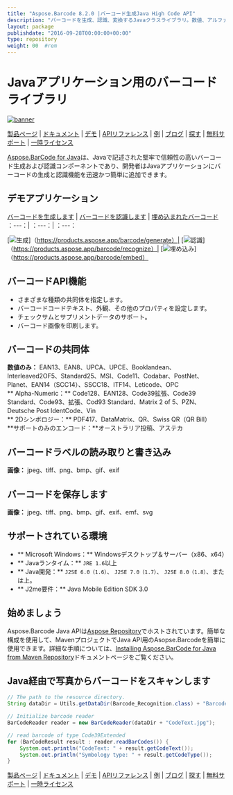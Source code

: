 ```yaml
---
title: "Aspose.Barcode 8.2.0 |バーコード生成Java High Code API" 
description: "バーコードを生成、認識、変換するJavaクラスライブラリ。数値、アルファ数、および2Dバーコードの共同体をサポートします。 Javaアプリでバーコードをカスタマイズします。" 
layout: package
publishdate: "2016-09-28T00:00:00+00:00"
type: repository
weight: 00	#rem
---
```


# Javaアプリケーション用のバーコードライブラリ
[![banner](/res_repo/img/compress/aspose_barcode-for-java-banner.png)](./)

[製品ページ](https://products.aspose.com/barcode/java) | [ドキュメント](https://docs.aspose.com/barcode/java/) | [デモ](https://products.aspose.app/barcode/family) | [APIリファレンス](https://apireference.aspose.com/barcode/java) | [例](https://github.com/aspose-barcode/Aspose.BarCode-for-Java) | [ブログ](https://blog.aspose.com/category/barcode/) | [探す](https://search.aspose.com/) | [無料サポート](https://forum.aspose.com/c/barcode) | [一時ライセンス](https://purchase.aspose.com/temporary-license)

[Aspose.BarCode for Java](https://products.aspose.com/barcode/java)は、Javaで記述された堅牢で信頼性の高いバーコード生成および認識コンポーネントであり、開発者はJavaアプリケーションにバーコードの生成と認識機能を迅速かつ簡単に追加できます。

## デモアプリケーション

[バーコードを生成します](https://products.aspose.app/barcode/generate) | [バーコードを認識します](https://products.aspose.app/barcode/recognize) | [埋め込まれたバーコード](https://products.aspose.app/barcode/embed)
：---：| ：---：| ：---：

[![生成](https://products.aspose.app/barcode/generate/img/aspose_generate-app-48.png)]（https://products.aspose.app/barcode/generate）| [![認識](https://products.aspose.app/barcode/recognize/img/aspose_recognize-app-48.png)]（https://products.aspose.app/barcode/recognize）| [![埋め込み](https://products.aspose.app/barcode/embed/img/aspose_embed-app-48.png)]（https://products.aspose.app/barcode/embed）

## バーコードAPI機能
 - さまざまな種類の共同体を指定します。
 - バーコードコードテキスト、外観、その他のプロパティを設定します。
 - チェックサムとサプリメントデータのサポート。
 - バーコード画像を印刷します。

## バーコードの共同体
**数値のみ：** EAN13、EAN8、UPCA、UPCE、Booklandean、Interleaved2OF5、Standard25、MSI、Code11、Codabar、PostNet、Planet、EAN14（SCC14）、SSCC18、ITF14、Leticode、OPC \
** Alpha-Numeric：** Code128、EAN128、Code39拡張、Code39 Standard、Code93、拡張、Cod93 Standard、Matrix 2 of 5、PZN、Deutsche Post IdentCode、Vin \
** 2Dシンボロジー：** PDF417、DataMatrix、QR、Swiss QR（QR Bill）\
**サポートのみのエンコード：**オーストラリア投稿、アステカ

## バーコードラベルの読み取りと書き込み
**画像：** jpeg、tiff、png、bmp、gif、exif

## バーコードを保存します
**画像：** jpeg、tiff、png、bmp、gif、exif、emf、svg

## サポートされている環境
 -  ** Microsoft Windows：** Windowsデスクトップ＆サーバー（x86、x64）
 -  ** Javaランタイム：** `JRE 1.6`以上
 -  ** Java開発：** `J2SE 6.0（1.6）`、 `J2SE 7.0（1.7）`、 `J2SE 8.0（1.8）`、または上。
 -  ** J2me要件：** Java Mobile Edition SDK 3.0

## 始めましょう

Aspose.Barcode Java APIは[Aspose Repository](https://releases.aspose.com/barcode/java/)でホストされています。簡単な構成を使用して、MavenプロジェクトでJava API用のAsopse.Barcodeを簡単に使用できます。詳細な手順については、[Installing Aspose.BarCode for Java from Maven Repository](https://docs.aspose.com/barcode/java/installation/)ドキュメントページをご覧ください。

## Java経由で写真からバーコードをスキャンします

```java
// The path to the resource directory.
String dataDir = Utils.getDataDir(Barcode_Recognition.class) + "BarcodeReader/basic_features/";

// Initialize barcode reader
BarCodeReader reader = new BarCodeReader(dataDir + "CodeText.jpg");

// read barcode of type Code39Extended
for (BarCodeResult result : reader.readBarCodes()) {
    System.out.println("CodeText: " + result.getCodeText());
    System.out.println("Symbology type: " + result.getCodeType());
}
```

[製品ページ](https://products.aspose.com/barcode/java) | [ドキュメント](https://docs.aspose.com/barcode/java/) | [デモ](https://products.aspose.app/barcode/family) | [APIリファレンス](https://apireference.aspose.com/barcode/java) | [例](https://github.com/aspose-barcode/Aspose.BarCode-for-Java) | [ブログ](https://blog.aspose.com/category/barcode/) | [探す](https://search.aspose.com/) | [無料サポート](https://forum.aspose.com/c/barcode) | [一時ライセンス](https://purchase.aspose.com/temporary-license)
